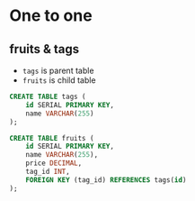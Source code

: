 # One to one

## fruits & tags

* `tags` is parent table
* `fruits` is child table

```sql
CREATE TABLE tags (
    id SERIAL PRIMARY KEY,
    name VARCHAR(255)
);

CREATE TABLE fruits (
    id SERIAL PRIMARY KEY,
    name VARCHAR(255),
    price DECIMAL,
    tag_id INT,
    FOREIGN KEY (tag_id) REFERENCES tags(id)
);
```
